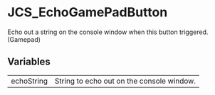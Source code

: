 # JCS_EchoGamePadButton

Echo out a string on the console window when this button triggered. (Gamepad)


## Variables

<table>
  <tr>
    <td>echoString</td>
    <td>String to echo out on the console window.</td>
  </tr>
</table>
